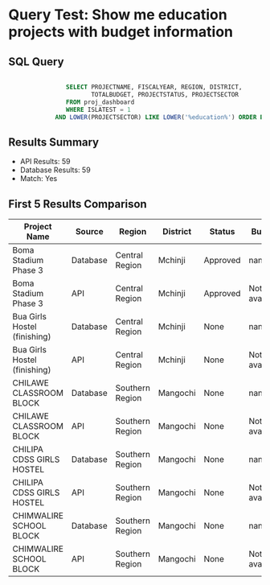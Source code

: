 # Query Test: Show me education projects with budget information

## SQL Query
```sql

                SELECT PROJECTNAME, FISCALYEAR, REGION, DISTRICT,
                       TOTALBUDGET, PROJECTSTATUS, PROJECTSECTOR
                FROM proj_dashboard
                WHERE ISLATEST = 1
             AND LOWER(PROJECTSECTOR) LIKE LOWER('%education%') ORDER BY PROJECTNAME ASC
```

## Results Summary
* API Results: 59
* Database Results: 59
* Match: Yes

## First 5 Results Comparison

| Project Name | Source | Region | District | Status | Budget |
|--------------|---------|---------|-----------|---------|----------|
| Boma Stadium Phase 3 | Database | Central Region | Mchinji | Approved | nan |
| Boma Stadium Phase 3 | API | Central Region | Mchinji | Approved | Not available |
| Bua Girls Hostel (finishing) | Database | Central Region | Mchinji | None | nan |
| Bua Girls Hostel (finishing) | API | Central Region | Mchinji | None | Not available |
| CHILAWE CLASSROOM BLOCK | Database | Southern Region | Mangochi | None | nan |
| CHILAWE CLASSROOM BLOCK | API | Southern Region | Mangochi | None | Not available |
| CHILIPA CDSS GIRLS HOSTEL | Database | Southern Region | Mangochi | None | nan |
| CHILIPA CDSS GIRLS HOSTEL | API | Southern Region | Mangochi | None | Not available |
| CHIMWALIRE SCHOOL BLOCK | Database | Southern Region | Mangochi | None | nan |
| CHIMWALIRE SCHOOL BLOCK | API | Southern Region | Mangochi | None | Not available |
